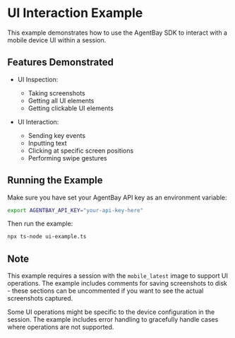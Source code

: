 # UI Interaction Example

This example demonstrates how to use the AgentBay SDK to interact with a mobile device UI within a session.

## Features Demonstrated

- UI Inspection:
  - Taking screenshots
  - Getting all UI elements
  - Getting clickable UI elements

- UI Interaction:
  - Sending key events
  - Inputting text
  - Clicking at specific screen positions
  - Performing swipe gestures

## Running the Example

Make sure you have set your AgentBay API key as an environment variable:

```bash
export AGENTBAY_API_KEY="your-api-key-here"
```

Then run the example:

```bash
npx ts-node ui-example.ts
```

## Note

This example requires a session with the `mobile_latest` image to support UI operations. The example includes comments for saving screenshots to disk - these sections can be uncommented if you want to see the actual screenshots captured.

Some UI operations might be specific to the device configuration in the session. The example includes error handling to gracefully handle cases where operations are not supported. 